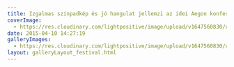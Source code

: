 ```yaml
---
title: Izgalmas színpadkép és jó hangulat jellemzi az idei Aegon konferenciát
coverImage:
  - https://res.cloudinary.com/lightpositive/image/upload/v1647560830/uploads/Izgalmas%20sz%C3%ADnpadk%C3%A9p%20%C3%A9s%20j%C3%B3%20hangulat%20jellemzi%20az%20idei%20Aegon%20konferenci%C3%A1t/2015.-1.-Aegon-konferencia-04.10.uj4_.jpg
date: 2015-04-10 14:27:19
galleryImages: 
  - https://res.cloudinary.com/lightpositive/image/upload/v1647560830/uploads/Izgalmas%20sz%C3%ADnpadk%C3%A9p%20%C3%A9s%20j%C3%B3%20hangulat%20jellemzi%20az%20idei%20Aegon%20konferenci%C3%A1t/2015.-1.-Aegon-konferencia-04.10.uj4_.jpg
layout: galleryLayout_festival.html
---
```

